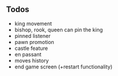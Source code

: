 ## Todos

- king movement
- bishop, rook, queen can pin the king
- pinned listener
- pawn promotion
- castle feature
- en passant
- moves history
- end game screen (+restart functionality)
